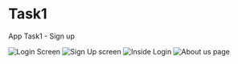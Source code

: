# Task1
App Task1 - Sign up

![Login Screen](https://github.com/PranavPrakasan07/Task1/blob/bc7ac3666af2cb2e570615db16a89ddbd79c3a7c/Login.jpg)
![Sign Up screen](https://github.com/PranavPrakasan07/Task1/blob/bc7ac3666af2cb2e570615db16a89ddbd79c3a7c/Sign%20Up.jpg)
![Inside Login](https://github.com/PranavPrakasan07/Task1/blob/bc7ac3666af2cb2e570615db16a89ddbd79c3a7c/Inside%20login.jpg)
![About us page](https://github.com/PranavPrakasan07/Task1/blob/bc7ac3666af2cb2e570615db16a89ddbd79c3a7c/About%20us.jpg)
